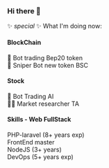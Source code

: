 ### Hi there 👋

✨ _special_ ✨ What I'm doing now:

#### BlockChain

🤖 Bot trading Bep20 token<br/>
🤖 Sniper Bot new token BSC

#### Stock

🤖 Bot Trading AI<br/>
👨‍💼 Market researcher TA

#### Skills - Web FullStack<br/>

PHP-laravel (8+ years exp)<br/>
FrontEnd master<br/>
NodeJS (3+ years)<br/>
DevOps (5+ years exp)<br/>

